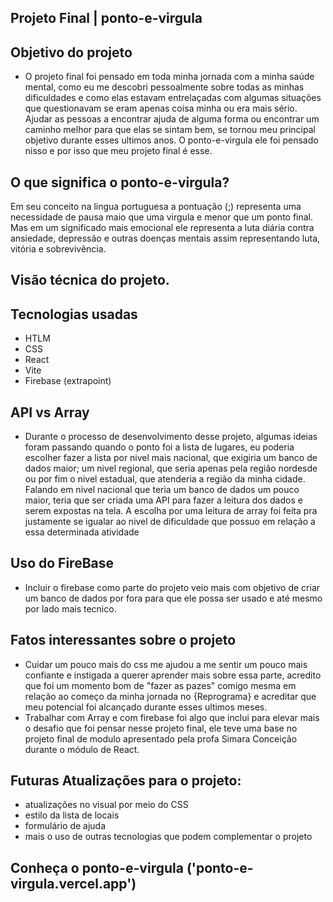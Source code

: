 ## Projeto Final | ponto-e-virgula

## Objetivo do projeto

- O projeto final foi pensado em toda minha jornada com a minha saúde mental, como eu me descobri pessoalmente sobre todas as minhas dificuldades e como elas estavam entrelaçadas com algumas situações que questionavam se eram apenas coisa minha ou era mais sério. Ajudar as pessoas a encontrar ajuda de alguma forma ou encontrar um caminho melhor para que elas se sintam bem, se tornou meu principal objetivo durante esses ultimos anos. 
O ponto-e-virgula ele foi pensado nisso e por isso que meu projeto final é esse.

## O que significa o ponto-e-virgula?
Em seu conceito na lingua portuguesa a pontuação (;) representa uma necessidade de pausa maio que uma virgula e menor que um ponto final. Mas em um significado mais emocional ele representa a luta diária contra ansiedade, depressão e outras doenças mentais assim representando luta, vitória e sobrevivência.

## Visão técnica do projeto. 
## Tecnologias usadas
* HTLM
* CSS
* React
* Vite
* Firebase (extrapoint)

## API vs Array 
* Durante o processo de desenvolvimento desse projeto, algumas ideias foram passando quando o ponto foi a lista de lugares, eu poderia escolher fazer a lista por nivel mais nacional, que exigiria um banco de dados maior; um nivel regional, que seria apenas pela região nordesde ou por fim o nivel estadual, que atenderia a região da minha cidade. Falando em nivel nacional que teria um banco de dados um pouco maior, teria que ser criada uma API para fazer a leitura dos dados e serem expostas na tela. A escolha por uma leitura de array foi feita pra justamente se igualar ao nivel de dificuldade que possuo em relação a essa determinada atividade
## Uso do FireBase 
* Incluir o firebase como parte do projeto veio mais com objetivo de criar um banco de dados por fora para que ele possa ser usado e até mesmo por lado mais tecnico. 

## Fatos interessantes sobre o projeto
* Cuidar um pouco mais do css me ajudou a me sentir um pouco mais confiante e instigada a querer aprender mais sobre essa parte, acredito que foi um momento bom de "fazer as pazes" comigo mesma em relação ao começo da minha jornada no {Reprograma} e acreditar que meu potencial foi alcançado durante esses ultimos meses.
* Trabalhar com Array e com firebase foi algo que inclui para elevar mais o desafio que foi pensar nesse projeto final, ele teve uma base no projeto final de modulo apresentado pela profa Simara Conceição durante o módulo de React. 
## Futuras Atualizações para o projeto:
* atualizações no visual por meio do CSS 
* estilo da lista de locais
* formulário de ajuda
* mais o uso de outras tecnologias que podem complementar o projeto 

## Conheça o ponto-e-virgula ('ponto-e-virgula.vercel.app')